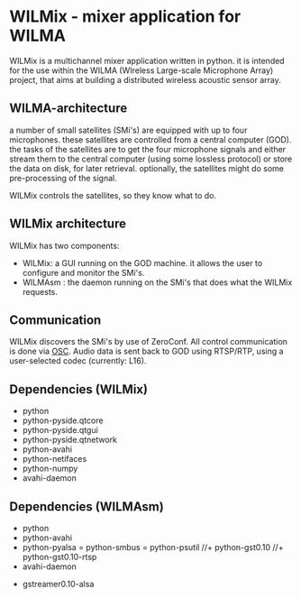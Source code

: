 WILMix - mixer application for WILMA
====================================


WILMix is a multichannel mixer application written in python.
it is intended for the use within the WILMA (WIreless
Large-scale Microphone Array) project, that aims at building
a distributed wireless acoustic sensor array.

WILMA-architecture
-----------------
a number of small satellites (SMi's) are equipped with up to four microphones.
these satellites are controlled from a central computer (GOD).
the tasks of the satellites are to get the four microphone signals and either
stream them to the central computer (using some lossless protocol) or store the
data on disk, for later retrieval.
optionally, the satellites might do some pre-processing of the signal.

WILMix controls the satellites, so they know what to do.



WILMix architecture
--------------------
WILMix has two components:
- WILMix: a GUI running on the GOD machine. it allows the user to configure and
           monitor the SMi's.
- WILMAsm : the daemon running on the SMi's that does what the WILMix requests.


Communication
-------------
WILMix discovers the SMi's by use of ZeroConf.
All control communication is done via [OSC](http://opensoundcontrol.org).
Audio data is sent back to GOD using RTSP/RTP, using a user-selected codec
(currently: L16).

Dependencies (WILMix)
----------------------
+ python
+ python-pyside.qtcore
+ python-pyside.qtgui
+ python-pyside.qtnetwork
+ python-avahi
+ python-netifaces
+ python-numpy
+ avahi-daemon

Dependencies (WILMAsm)
---------------------
+ python
+ python-avahi
+ python-pyalsa
= python-smbus 
= python-psutil
//+ python-gst0.10
//+ python-gst0.10-rtsp
+ avahi-daemon
- gstreamer0.10-alsa
